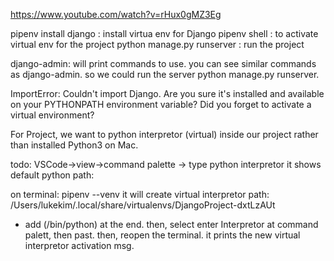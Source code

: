 
https://www.youtube.com/watch?v=rHux0gMZ3Eg

pipenv install django : install virtua env for Django
pipenv shell   : to activate virtual env for the project
python manage.py runserver <port optional> : run the project


<django-admin> 
django-admin: will print commands to use.

<python manage.py>
you can see similar commands as django-admin. so we could run the server python manage.py runserver.


ImportError: Couldn't import Django. Are you sure it's installed and available on your PYTHONPATH environment variable? Did you forget to activate a virtual environment?


For Project, we want to python interpretor (virtual) inside our project rather than installed Python3 on Mac. 

todo: 
VSCode->view->command palette -> type python interpretor
it shows default python path:

on terminal: pipenv --venv
it will create virtual interpretor path: 
/Users/lukekim/.local/share/virtualenvs/DjangoProject-dxtLzAUt

- add (/bin/python) at the end.
then, select enter Interpretor at command palett, then past. 
then, reopen the terminal. it prints the new virtual interpretor activation msg. 

